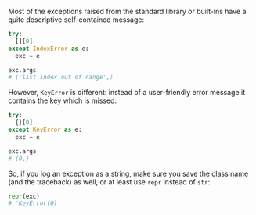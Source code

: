 Most of the exceptions raised from the standard library or built-ins have a quite descriptive self-contained message:

```python
try:
  [][0]
except IndexError as e:
  exc = e

exc.args
# ('list index out of range',)
```

However, `KeyError` is different: instead of a user-friendly error message it contains the key which is missed:

```python
try:
  {}[0]
except KeyError as e:
  exc = e

exc.args
# (0,)
```

So, if you log an exception as a string, make sure you save the class name (and the traceback) as well, or at least use `repr` instead of `str`:

```python
repr(exc)
# 'KeyError(0)'
```
